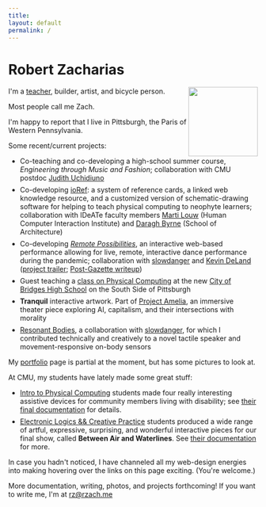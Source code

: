 ```yaml
---
title:
layout: default
permalink: /
---
```


<style>
/*photo in the upper right*/
    img {
        height: 10em;
        float: right;
        top: 1em;
        right: 1em;
    }
    li{
        margin: 0.5em 0;
    }
</style>

# Robert Zacharias

![]({{site.baseurl}}/images/rgz.jpg)

I'm a [teacher](http://www.andrew.cmu.edu/user/rzachari/), builder, artist, and bicycle person.

Most people call me Zach.

I'm happy to report that I live in Pittsburgh, the Paris of Western Pennsylvania.

Some recent/current projects:

* Co-teaching and co-developing a high-school summer course, *Engineering through Music and Fashion*; collaboration with CMU postdoc [Judith Uchidiuno](https://judithu.com/)
* Co-developing [ioRef](https://ioref.org): a system of reference cards, a linked web knowledge resource, and a customized version of schematic-drawing software for helping to teach physical computing to neophyte learners; collaboration with IDeATe faculty members [Marti Louw](https://www.hcii.cmu.edu/people/marti-louw) (Human Computer Interaction Institute) and [Daragh Byrne](http://daraghbyrne.me/) (School of Architecture)
* Co-developing *[Remote Possibilities](remotepossibilities.splashthat.com)*, an interactive web-based performance allowing for live, remote, interactive dance performance during the pandemic; collaboration with [slowdanger](slowdangerslowdanger.com) and [Kevin DeLand](http://delandbeforeti.me/) ([project trailer](https://vimeo.com/511294454); [Post-Gazette writeup](https://www.post-gazette.com/ae/theater-dance/2021/03/18/Slowdanger-delivers-interactive-virtual-dance-experience-in-remote-possibilities/stories/202103180010))
* Guest teaching a [class on Physical Computing]({{site.url}}/cob.html) at the new [City of Bridges High School](https://cityofbridgeshighschool.org/) on the South Side of Pittsburgh
* **Tranquil** interactive artwork. Part of [Project Amelia](https://www.bricolagepgh.org/programs/program-listings/projectamelia/), an immersive theater piece exploring AI, capitalism, and their intersections with morality
* [Resonant Bodies](http://www.slowdangerslowdanger.com/resonant-body.html), a collaboration with [slowdanger](http://www.slowdangerslowdanger.com), for which I contributed technically and creatively to a novel tactile speaker and movement-responsive on-body sensors

My [portfolio]({{site.url}}/portfolio.html) page is partial at the moment, but has some pictures to look at.

At CMU, my students have lately made some great stuff:

* [Intro to Physical Computing](https://courses.ideate.cmu.edu/60-223/s2022) students made four really interesting assistive devices for community members living with disability; see [their final documentation](https://courses.ideate.cmu.edu/60-223/s2022/work/category/final-project/final-documentation/) for details.
* [Electronic Logics && Creative Practice](https://courses.ideate.cmu.edu/62-362/f2021) students produced a wide range of artful, expressive, surprising, and wonderful interactive pieces for our final show, called **Between Air and Waterlines**. See [their documentation](https://courses.ideate.cmu.edu/62-362/f2021/category/projects/project-3/) for more.

<!--
In 2017 I wrote a thesis towards a Masters in Tangible Interaction Design from CMU. Here are the [webpage version]({{site.baseurl}}/thesis.html) and the [PDF]({{site.baseurl}}/thesis.pdf).
-->

In case you hadn't noticed, I have channeled all my web-design energies into making hovering over the links on this page exciting. (You're welcome.)

More documentation, writing, photos, and projects forthcoming! If you want to write me, I'm at <a href="&#109;&#97;&#105;&#108;&#116;&#111;&#58;&#114;&#122;&#64;&#114;&#122;&#97;&#99;&#104;&#46;&#109;&#101;">&#114;&#122;&#64;&#114;&#122;&#97;&#99;&#104;&#46;&#109;&#101;</a>
